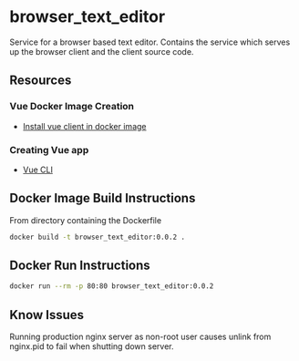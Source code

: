 # browser_text_editor
Service for a browser based text editor. Contains the service which serves up the browser client and the client source code.

## Resources
### Vue Docker Image Creation
* [Install vue client in docker image](https://vuejs.org/v2/cookbook/dockerize-vuejs-app.html)

### Creating Vue app
* [Vue CLI](https://cli.vuejs.org/guide/#components-of-the-system)

## Docker Image Build Instructions
From directory containing the Dockerfile
```Bash
docker build -t browser_text_editor:0.0.2 .
```

## Docker Run Instructions
```Bash
docker run --rm -p 80:80 browser_text_editor:0.0.2
```

## Know Issues
Running production nginx server as non-root user causes unlink from nginx.pid to fail when shutting down server.
